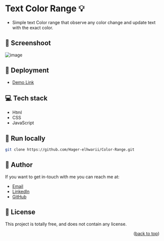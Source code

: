 # Text Color Range :bulb:
<a name="readme-top"></a>

- Simple text Color range that observe any color change and update text with the exact color.
## :camera_flash: Screenshoot

![image](https://github.com/Hager-elhwarii/Color-Range/assets/80959882/2e5cc647-5239-4c40-b775-544090f77299)

## 🚀 Deployment
  - [Demo Link](https://color-range-dottie.netlify.app/)

## 💻 Tech stack

- Html
- CSS
- JavaScript

##  🔐 Run locally 

```bash
git clone https://github.com/Hager-elhwarii/Color-Range.git
```

## 🦄   Author

If you want to get in-touch with me you can reach me at:
-  [Email](http://hager.a.elhawary@gmail.com/)
-  [LinkedIn](https://www.linkedin.com/in/hager-omar-elhawary/)
-  [GitHub](https://github.com/Hager-elhwarii)

## 📘 License

This project is totally free,  and does not contain any license.


<p align="right">(<a href="#readme-top">back to top</a>)</p>
